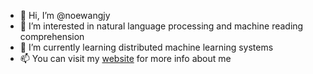 - 👋 Hi, I’m @noewangjy
- 👀 I’m interested in natural language processing and machine reading comprehension
- 🌱 I’m currently learning distributed machine learning systems
- 📫 You can visit my [website](noewang.top) for more info about me

<!---
noewangjy/noewangjy is a ✨ special ✨ repository because its `README.md` (this file) appears on your GitHub profile.
You can click the Preview link to take a look at your changes.
--->
